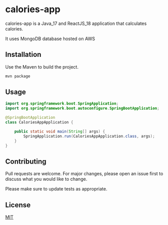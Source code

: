 # calories-app

calories-app is a Java_17 and ReactJS_18 application that calculates calories.

It uses MongoDB database hosted on AWS

## Installation

Use the Maven to build the project.

```bash
mvn package
```

## Usage

```java
import org.springframework.boot.SpringApplication;
import org.springframework.boot.autoconfigure.SpringBootApplication;

@SpringBootApplication
class CaloriesAppApplication {

	public static void main(String[] args) {
		SpringApplication.run(CaloriesAppApplication.class, args);
	}
}
```

## Contributing

Pull requests are welcome. For major changes, please open an issue first
to discuss what you would like to change.

Please make sure to update tests as appropriate.

## License

[MIT](https://choosealicense.com/licenses/mit/)
